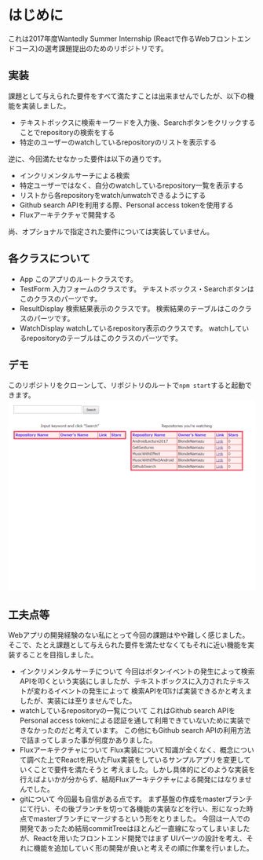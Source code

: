 # はじめに
これは2017年度Wantedly Summer Internship (Reactで作るWebフロントエンドコース)の選考課題提出のためのリポジトリです。
## 実装
課題として与えられた要件をすべて満たすことは出来ませんでしたが、以下の機能を実装しました。
- テキストボックスに検索キーワードを入力後、Searchボタンをクリックすることでrepositoryの検索をする
- 特定のユーザーのwatchしているrepositoryのリストを表示する

逆に、今回満たせなかった要件は以下の通りです。
- インクリメンタルサーチによる検索
- 特定ユーザーではなく、自分のwatchしているrepository一覧を表示する
- リストから各repositoryをwatch/unwatchできるようにする
- Github search APIを利用する際、Personal access tokenを使用する
- Fluxアーキテクチャで開発する

尚、オプショナルで指定された要件については実装していません。

## 各クラスについて
- App
このアプリのルートクラスです。
- TestForm
入力フォームのクラスです。
テキストボックス・Searchボタンはこのクラスのパーツです。
- ResultDisplay
検索結果表示のクラスです。
検索結果のテーブルはこのクラスのパーツです。
- WatchDisplay
watchしているrepository表示のクラスです。
watchしているrepositoryのテーブルはこのクラスのパーツです。
## デモ
このリポジトリをクローンして、リポジトリのルートで`npm start`すると起動できます。
![demo](./GithubSearchDemo.gif)

## 工夫点等
Webアプリの開発経験のない私にとって今回の課題はやや難しく感じました。
そこで、たとえ課題として与えられた要件を満たせなくてもそれに近い機能を実装することを目指しました。
- インクリメンタルサーチについて
今回はボタンイベントの発生によって検索APIを叩くという実装にしましたが、テキストボックスに入力されたテキストが変わるイベントの発生によって
検索APIを叩けば実装できるかと考えましたが、実装には至りませんでした。
- watchしているrepositoryの一覧について
これはGithub search APIをPersonal access tokenによる認証を通して利用できていないために実装できなかったのだと考えています。
この他にもGithub search APIの利用方法で詰まってしまった事が何度かありました。
- Fluxアーキテクチャについて
Flux実装について知識が全くなく、概念について調べた上でReactを用いたFlux実装をしているサンプルアプリを変更していくことで要件を満たそうと
考えました。しかし具体的にどのような実装を行えばよいかが分からず、結局Fluxアーキテクチャによる開発にはなりませんでした。
- gitについて
今回最も自信がある点です。
まず基盤の作成をmasterブランチにて行い、その後ブランチを切って各機能の実装などを行い、形になった時点でmasterブランチにマージするという形をとりました。
今回は一人での開発であったため結局commitTreeはほとんど一直線になってしまいましたが、Reactを用いたフロントエンド開発ではまず
UIパーツの設計を考え、それに機能を追加していく形の開発が良いと考えその順に作業を行いました。